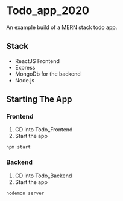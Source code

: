 # Todo_app_2020
An example build of a MERN stack todo app.

## Stack
- ReactJS Frontend
- Express
- MongoDb for the backend
- Node.js

## Starting The App

### Frontend
1. CD into Todo_Frontend
2. Start the app
```
npm start
```

### Backend
1. CD into Todo_Backend
2. Start the app
```
nodemon server
```